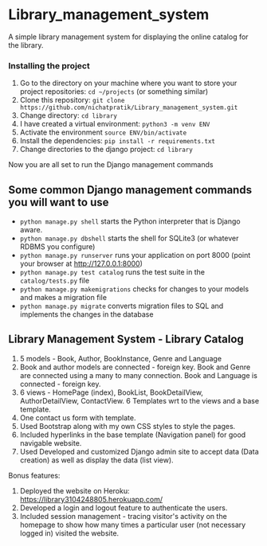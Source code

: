 # Library_management_system
A simple library management system for displaying the online catalog for the library. 

### Installing the project
1. Go to the directory on your machine where you want to store your project repositories: `cd ~/projects` (or something similar)
2. Clone this repository: `git clone https://github.com/nichatpratik/Library_management_system.git`
3. Change directory: `cd library`
4. I have created a virtual environment: `python3 -m venv ENV`
5. Activate the environment `source ENV/bin/activate`
6. Install the dependencies: `pip install -r requirements.txt` 
7. Change directories to the django project: `cd library`

Now you are all set to run the Django management commands

## Some common Django management commands you will want to use

- `python manage.py shell` starts the Python interpreter that is Django aware.
- `python manage.py dbshell` starts the shell for SQLite3 (or whatever RDBMS you configure)
- `python manage.py runserver` runs your application on port 8000 (point your browser at http://127.0.0.1:8000)
- `python manage.py test catalog` runs the test suite in the `catalog/tests.py` file
- `python manage.py makemigrations` checks for changes to your models and makes a migration file
- `python manage.py migrate` converts migration files to SQL and implements the changes in the database

## Library Management System - Library Catalog

1) 5 models - Book, Author, BookInstance, Genre and Language
2) Book and author models are connected - foreign key. Book and Genre are connected using a many to many connection. Book and Language is connected - foreign key.
3) 6 views - HomePage (index), BookList, BookDetailView, AuthorDetailView, ContactView. 6 Templates wrt to the views and a base template.
4) One contact us form with template.
5) Used Bootstrap along with my own CSS styles to style the pages.
6) Included hyperlinks in the base template (Navigation panel) for good navigable website.
7) Used Developed and customized Django admin site to accept data (Data creation) as well as display the data (list view).

Bonus features:
1) Deployed the website on Heroku: https://library3104248805.herokuapp.com/
2) Developed a login and logout feature to authenticate the users.
3) Included session management - tracing visitor's activity on the homepage to show how many times a particular user (not necessary logged in) visited the website.
